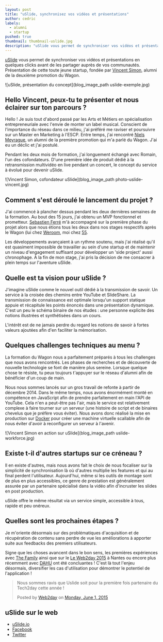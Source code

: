 ```yaml
---
layout: post
title: "uSlide, synchronisez vos vidéos et présentations"
author: cedric
labels:
  - alumni
  - startup
pushed: true
thumbnail: thumbnail-uslide.jpg
description: "uSlide vous permet de synchroniser vos vidéos et présentations en quelques clicks avant de les partager auprès de vos communautés. Présentation de cette toute jeune startup, fondée par Vincent Simon, alumni de la deuxième promotion du Wagon."
---
```


[uSlide](https://www.uslide.io/) vous permet de synchroniser vos vidéos et présentations en quelques clicks avant de les partager auprès de vos communautés. Présentation de cette toute jeune startup, fondée par [Vincent Simon](https://twitter.com/vincentsimon64), alumni de la deuxième promotion du Wagon.

![uSlide, présentation du concept](blog_image_path uslide-exemple.jpg)

## Hello Vincent, peux-tu te présenter et nous éclairer sur ton parcours ?

Hello ! Je suis tout d'abord passé par les Arts et Métiers en spécialisation entrepreneuriale avec l'envie de monter un label musical. Conscient de l'importance du réseau dans ce milieu, j'ai préféré me raviser et poursuivre sur un Master en Marketing à l'ESCP. Entre temps, j'ai rencontré [Niels Meyrague](https://medium.com/@nielsmayrargue), un alumni de la première promotion qui m'a parlé du Wagon. J'ai eu un déclic et j'ai postulé.

Pendant les deux mois de formation, j'ai longuement échangé avec Romain, l'un des cofondateurs. D'une première idée de produit dédié à la retransmission multividéo en live pendant un concert, le concept du service à évolué pour devenir uSlide.

![Vincent Simon, cofondateur uSlide](blog_image_path photo-uslide-vincent.jpg)

## Comment s'est déroulé le lancement du projet ?

J'ai commencé à plancher dessus pendant les deux dernières semaines de la formation. Au bout des 15 jours, j'ai obtenu un MVP fonctionnel et prometteur. [Sebastien Ferré](http://www.lewagon.org/blog/portrait-developpeur-sebastien-ferre) m'à accompagné sur la première phase du projet alors que nous étions tous les deux dans nos stages respectifs après le Wagon (lui chez [Weroom](https://www.weroom.com/en), moi chez [55](http://www.fifty-five.com/).

Les développements avançaient à un rythme soutenu, mais j'ai réalisé qu'il est quasiment impossible de travailler au sein d'une startup et de maintenir un niveau d'engagement suffisant pour développer un 'side project' aussi chronophage. À la fin de mon stage, j'ai pris la décision de me consacrer à plein temps sur l'aventure uSlide.

## Quelle est ta vision pour uSlide ?

J'imagine uSlide comme le nouvel outil dédié à la transmission de savoir. Un service à la croisée des chemins entre YouTube et SlideShare. La transmission de connaissance est optimale lorsqu'un support statique appuie et récapitule les points énoncés dans une présentation dynamique. C'est un peu le schéma binaire de nos études : une personne explicite des notions illustrées et synthétisées dans un cours.

L'intérêt est de ne jamais perdre du regard les notions de savoir à fortes valeurs ajoutées afin d'en faciliter la mémorisation.

## Quelques challenges techniques au menu ?

La formation du Wagon nous a parfaitement préparés à tous les challenges que nous avons rencontrés. Les phases de recherches et de découverte de nouvelle technologie se font de manière plus sereine. Lorsque quelque chose te résiste, tu peux toujours t'appuyer sur le réseau d'alumni afin de bénéficier d'un coup de main.

Nous nous sommes lancés sur un gros travail de refonte à partir de décembre 2014. Dans le même temps, nous avons énormément monté en compétence en JavaScript afin de prendre parfaitement en main l'API de YouTube. Cela n'en a peut-être pas l'air, mais le service est relativement complexe à faire tourner sur un serveur (une histoire de script et de binaires chevelus que je préfère vous éviter). Nous avons donc réalisé la mise en production sur [Docker](https://www.docker.com/) pour créer une machine virtuelle scallable afin de nous éviter d'avoir à reconfigurer un serveur à l'avenir.

![Vincent Simon en action sur uSlide](blog_image_path uslide-workforce.jpg)

## Existe t-il d'autres startups sur ce créneau ?

Il en existe d'autres, mais nous avons fait le choix de nous focaliser sur la simplicité de synchronisation là où d'autres multiplie les features et qui au final perdent l'utilisateur. Aujourd'hui, même si les outils de montage sont de plus en plus accessibles, ce genre de prestation est généralement assurée par un partenaire spécialisé dans la vidéo afin d'incruster les slides en post production.

uSlide offre le même résultat via un service simple, accessible à tous, rapide et peu onéreux.

## Quelles sont les prochaines étapes ?

Je m'oriente désormais sur des problématiques d'acquisition et de récupération de contenu sans perdre de vue les améliorations à apporter suite aux feedbacks des premiers utilisateurs.

Signe que les choses avancent dans le bon sens, les premières expériences avec [The Family](https://www.uslide.io/presentations/Da7dnMCNm67787WvyZpz8A) ainsi que sur le [Le Web2day 2015]() à Nantes ou encore plus récemment avec [DAHU](https://www.uslide.io/presentations/jbsIRGoEi_TW1_ZrovwYNA) ont été concluantes ! C'est là tout l'enjeu désormais, diversifier les cas d'utilisation pour démontrer le potentiel de l'application !

<div class="embed-fb">
  <div id="fb-root"></div><script>(function(d, s, id) {  var js, fjs = d.getElementsByTagName(s)[0];  if (d.getElementById(id)) return;  js = d.createElement(s); js.id = id;  js.src = "//connect.facebook.net/en_US/sdk.js#xfbml=1&version=v2.3";  fjs.parentNode.insertBefore(js, fjs);}(document, 'script', 'facebook-jssdk'));</script><div class="fb-post" data-href="https://www.facebook.com/web2day.nantes/posts/10155699989450085" data-width="500"><div class="fb-xfbml-parse-ignore"><blockquote cite="https://www.facebook.com/web2day.nantes/posts/10155699989450085"><p>Nous sommes ravis que Uslide soit pour la premi&#xe8;re fois partenaire du Tech2day cette ann&#xe9;e !</p>Posted by <a href="https://www.facebook.com/web2day.nantes">Web2day</a> on <a href="https://www.facebook.com/web2day.nantes/posts/10155699989450085">Monday, June 1, 2015</a></blockquote></div></div>
</div>

## uSlide sur le web

- [uSlide.io](https://www.uslide.io/)
- [Facebook](https://www.facebook.com/pages/uslideio/508037696011664?fref=ts)
- [Twitter](https://twitter.com/uslide_io)